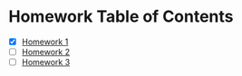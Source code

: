 # Homework Table of Contents

- [x] [Homework 1](HW1ToC.md)
- [ ] [Homework 2](./HW2ToC.md)
- [ ] [Homework 3](./HW3ToC.md)
